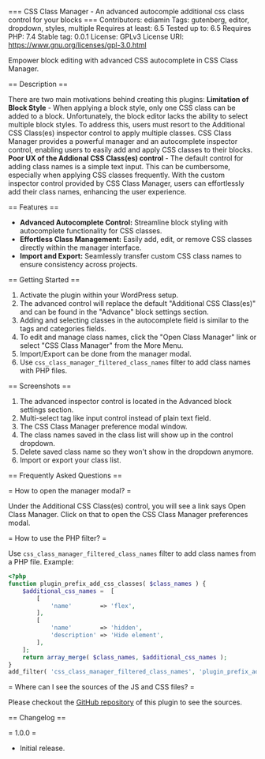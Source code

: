 === CSS Class Manager - An advanced autocomple additional css class control for your blocks  ===
Contributors: ediamin
Tags: gutenberg, editor, dropdown, styles, multiple
Requires at least: 6.5
Tested up to: 6.5
Requires PHP: 7.4
Stable tag: 0.0.1
License: GPLv3
License URI: https://www.gnu.org/licenses/gpl-3.0.html

Empower block editing with advanced CSS autocomplete in CSS Class Manager.

== Description ==

There are two main motivations behind creating this plugins:
**Limitation of Block Style** - When applying a block style, only one CSS class can be added to a block. Unfortunately, the block editor lacks the ability to select multiple block styles. To address this, users must resort to the Additional CSS Class(es) inspector control to apply multiple classes. CSS Class Manager provides a powerful manager and an autocomplete inspector control, enabling users to easily add and apply CSS classes to their blocks.
**Poor UX of the Addional CSS Class(es) control** - The default control for adding class names is a simple text input. This can be cumbersome, especially when applying CSS classes frequently. With the custom inspector control provided by CSS Class Manager, users can effortlessly add their class names, enhancing the user experience.

== Features ==

- **Advanced Autocomplete Control:** Streamline block styling with autocomplete functionality for CSS classes.
- **Effortless Class Management:** Easily add, edit, or remove CSS classes directly within the manager interface.
- **Import and Export:** Seamlessly transfer custom CSS class names to ensure consistency across projects.

== Getting Started ==

1. Activate the plugin within your WordPress setup.
2. The advanced control will replace the default "Additional CSS Class(es)" and can be found in the "Advance" block settings section.
3. Adding and selecting classes in the autocomplete field is similar to the tags and categories fields.
4. To edit and manage class names, click the "Open Class Manager" link or select "CSS Class Manager" from the More Menu.
5. Import/Export can be done from the manager modal.
6. Use `css_class_manager_filtered_class_names` filter to add class names with PHP files.


== Screenshots ==

1. The advanced inspector control is located in the Advanced block settings section.
2. Multi-select tag like input control instead of plain text field.
3. The CSS Class Manager preference modal window.
4. The class names saved in the class list will show up in the control dropdown.
5. Delete saved class name so they won't show in the dropdown anymore.
6. Import or export your class list.

== Frequently Asked Questions ==

= How to open the manager modal? =

Under the Additional CSS Class(es) control, you will see a link says Open Class Manager. Click on that to open the CSS Class Manager preferences modal.

= How to use the PHP filter? =

Use `css_class_manager_filtered_class_names` filter to add class names from a PHP file. Example:
```php
<?php
function plugin_prefix_add_css_classes( $class_names ) {
	$additional_css_names =  [
		[
			'name'        => 'flex',
		],
		[
			'name'        => 'hidden',
			'description' => 'Hide element',
		],
	];
	return array_merge( $class_names, $additional_css_names );
}
add_filter( 'css_class_manager_filtered_class_names', 'plugin_prefix_add_css_classes' );
```

= Where can I see the sources of the JS and CSS files? =

Please checkout the [GitHub repository](https://github.com/ediamin/css-class-manager) of this plugin to see the sources.

== Changelog ==

= 1.0.0 =
* Initial release.

